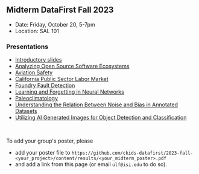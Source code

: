 ## Midterm DataFirst Fall 2023

* Date: Friday, October 20, 5-7pm
* Location: SAL 101

### Presentations
* [Introductory slides](../MidtermPresentationIntro.pdf)
* [Analyzing Open Source Software Ecosystems](https://github.com/ckids-datafirst/2023-fall-software-ecosystems/blob/main/content/results/DataFirst%20OSS%20Midterm%20Poster.pdf)
* [Aviation Safety](https://github.com/ckids-datafirst/2023-fall-aviation-safety/blob/main/content/results/aviation_safety.pdf)
* [California Public Sector Labor Market](https://github.com/ckids-datafirst/2023-fall-labor-market/blob/main/content/results/CA-Public-Sector.pdf)
* [Foundry Fault Detection](https://github.com/ckids-datafirst/2023-fall-foundry-devices/blob/main/content/results/ml_foundry_fault_detection_poster.pdf)
* [Learning and Forgetting in Neural Networks](https://github.com/ckids-datafirst/2023-fall-nn-forgetting/blob/main/content/results/learning_and_forgerring_midterm_poster_2023.pdf)
* [Paleoclimatology](https://github.com/ckids-datafirst/2023-fall-paleoclimate/blob/main/content/results/Pyleoclim.pdf)
* [Understanding the Relation Between Noise and Bias in Annotated Datasets](https://github.com/ckids-datafirst/2023-fall-noise-bias/blob/main/content/results/Poster_DataFirst.pdf)
* [Utilizing AI Generated Images for Object Detection and Classification](https://github.com/ckids-datafirst/2023-fall-ai-images/blob/main/content/results/Midterm%20Poster%20(1).pdf)

<br>

To add your group's poster, please 
* add your poster file to ```https://github.com/ckids-datafirst/2023-fall-<your_project>/content/results/<your_midterm_poster>.pdf```
* and add a link from this page (or email ```ulf@isi.edu``` to do so).
  
